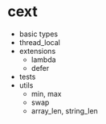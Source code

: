 # cext

- basic types
- thread_local
- extensions
    - lambda
    - defer
- tests
- utils
    - min, max
    - swap
    - array_len, string_len
